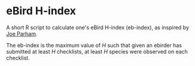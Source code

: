 # eBird H-index
A short R script to calculate one's eBird H-index (eb-index), as inspired by [Joe Parham](https://twitter.com/Joeparham19/status/1646945089938137102).

The eb-index is the maximum value of _H_ such that given an ebirder has submitted at least _H_ checklists, at least _H_ species were observed on each checklist.
